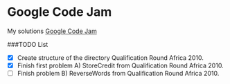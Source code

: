 # Google Code Jam
My solutions [Google Code Jam](https://code.google.com/codejam)

###TODO List

- [x] Create structure of the directory Qualification Round Africa 2010.
- [x] Finish first problem A) StoreCredit from Qualification Round Africa 2010.
- [ ] Finish problem B) ReverseWords from Qualification Round Africa 2010.
